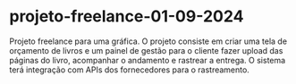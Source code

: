 # projeto-freelance-01-09-2024
Projeto freelance para uma gráfica. O projeto consiste em criar uma tela de orçamento de livros e um painel de gestão para o cliente fazer upload das páginas do livro, acompanhar o andamento e rastrear a entrega. O sistema terá integração com APIs dos fornecedores para o rastreamento.
